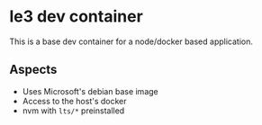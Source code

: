 # le3 dev container

This is a base dev container for a node/docker based application.

## Aspects

* Uses Microsoft's debian base image
* Access to the host's docker
* nvm with `lts/*` preinstalled